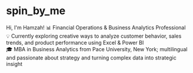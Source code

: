# spin_by_me
Hi, I'm Hamzah!
📊 Financial Operations &amp; Business Analytics Professional  
💡 Currently exploring creative ways to analyze customer behavior, sales trends, and product performance using Excel &amp; Power BI  
🎓 MBA in Business Analytics from Pace University, New York; multilingual and passionate about strategy and turning complex data into strategic insight  
